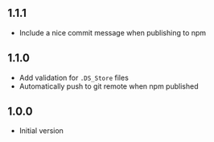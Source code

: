## 1.1.1

- Include a nice commit message when publishing to npm

## 1.1.0

- Add validation for `.DS_Store` files
- Automatically push to git remote when npm published

## 1.0.0

- Initial version
